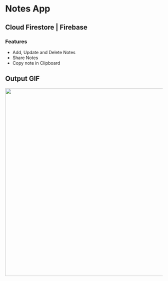 # Notes App

## Cloud Firestore | Firebase

### Features

<ul>
<li>Add, Update and Delete Notes</li>
<li>Share Notes</li>
<li>Copy note in Clipboard</li>
</ul>

## Output GIF

<img src="https://github.com/RomitKatrodiya/Notes_App/blob/master/screenshots/Screenrecording-20221114-200450.gif" style=" height:600px; " data-target="animated-image.originalImage">

